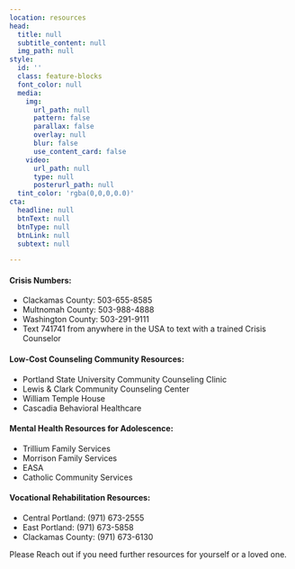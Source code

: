 ```yaml
---
location: resources
head:
  title: null
  subtitle_content: null
  img_path: null
style:
  id: ''
  class: feature-blocks
  font_color: null
  media:
    img:
      url_path: null
      pattern: false
      parallax: false
      overlay: null
      blur: false
      use_content_card: false
    video:
      url_path: null
      type: null
      posterurl_path: null
  tint_color: 'rgba(0,0,0,0.0)'
cta:
  headline: null
  btnText: null
  btnType: null
  btnLink: null
  subtext: null

---
```

<div class="">
<h4>Crisis Numbers:</h4>
<ul>
  <li>Clackamas County: 503-655-8585</li>
  <li>Multnomah County: 503-988-4888</li>
  <li>Washington County: 503-291-9111</li>
  <li>Text 741741 from anywhere in the USA to text with a trained Crisis Counselor</li>
</ul>
<h4>Low-Cost Counseling Community Resources:</h4>
<ul>
  <li>Portland State University Community Counseling Clinic</li>
  <li>Lewis & Clark Community Counseling Center</li>
  <li>William Temple House</li>
  <li>Cascadia Behavioral Healthcare</li>
</ul>
<h4>Mental Health Resources for Adolescence:</h4>
<ul>
  <li>Trillium Family Services</li>
  <li>Morrison Family Services</li>
  <li>EASA</li>
  <li>Catholic Community Services</li>
</ul>
<h4>Vocational Rehabilitation Resources:</h4>
<ul>
  <li>Central Portland: (971) 673-2555</li>
  <li>East Portland: (971) 673-5858</li>
  <li>Clackamas County: (971) 673-6130</li>
</ul>
<div >
<p class="text-center">Please Reach out if you need further resources for yourself or a loved one.</p>
</div>
</div>

